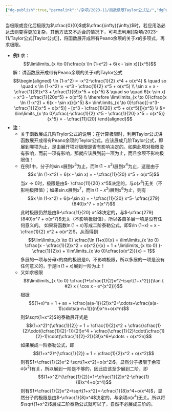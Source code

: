 ```yaml
---
{"dg-publish":true,"permalink":"/杂项/2023-11/函数极限Taylor公式法/","dgPassFrontmatter":true}
---
```


当极限或变化后极限为$\cfrac{0}{0}$或$\cfrac{\infty}{\infty}$时，若应用洛必达法则变得更加复杂，其他方法又不适合的情况下，可考虑利用[[杂项/2023-11/Taylor公式\|Taylor公式]]，将函数展开成带有Peano余项的关于$x$的多项式，再求极限。
- **例1**
	求：
	$$\lim\limits_{x \to 0}\cfrac{x \ln (1-x^2) + 6(x - \sin x)}{x^5}$$
	解：讲函数展开成带有Peano余项的关于$x$的Taylor公式
	$$\begin{aligned} \ln (1-x^2) = -x^2-\cfrac{1}{2} x^4 + o(x^4) & \quad so \quad x \ln (1-x^2) = -x^3 - \cfrac{1}{2} x^5 + o(x^5) \\ \sin x = x - \cfrac{1}{3!}x^3 + \cfrac{1}{5!}x^5 + o(x^5) & \quad so \quad 6(x-\sin x) = x^3 - \cfrac{1}{20x^5} + o(x^5) \\ \therefore \lim\limits_{x \to 0}\cfrac{x \ln (1-x^2) + 6(x - \sin x)}{x^5} &= \lim\limits_{x \to 0}\cfrac{[-x^3-\cfrac{1}{2}x^5 + o(x^5)] - [x^3 - \cfrac{1}{20} x^5 + o(x^5)]}{x^5} \\ &= \lim\limits_{x \to 0}\cfrac{-\cfrac{1}{2} x^5 - \cfrac{1}{20} x^5 + o(x^5)}{x^5} = - \cfrac{11}{20} \end{aligned}$$
- **注**：
	- 关于函数展成几阶Trylor公式的说明：在计算极限时，利用Taylor公式讲函数展开成带有Peano余项的Teylor公式，应该展成几阶Taylor公式，即展到哪项为止，是由展开项对极限是否有影响决定的。如果此项对极限没有影响，而前一项有影响，那就应该展到前一项为止，而且余项不影响极限值！
	- 在例1中，分子的$\sin x$展到$x^5$为止，而$\ln (1-x^2)$展到$x^4$为止，这是由于
	$$x \ln (1-x^2) + 6(x - \sin x) = - \cfrac{11}{20} x^5 + o(x^5)$$
	当$x \to 0$时，极限是由$- \cfrac{11}{20} x^5$决定的，与$o(x^5)$无关（不影响极限值）；如果$\sin x$展到$x^7$，而$\ln (1-x^2)$展到$x^6$为止，则有
	$$x \ln (1-x^2) + 6(x-\sin x) = - \cfrac{11}{20} x^5- \cfrac{279}{840}x^7 + o(x^7)$$
	此时极限仍然是由$-\cfrac{11}{20} x^5$决定的，与$-\cfrac{279}{840}x^7 + o(x^7)$无关（不影响极限值），所以各自多展一项是没有任何意义的。
	如果将函数$\ln(1+x)$写成二阶泰勒公式，即$\ln (1+x) = x - \cfrac{1}{2} x^2 + o(x^2)$，从而得到
	$$\lim\limits_{x \to 0} \cfrac{\ln (1+x)}{x} = \lim\limits_{x \to 0} \cfrac{x - \cfrac{1}{2}x^2 + o(x^2)}{x} = 1 + \lim\limits_{x \to 0} (-\cfrac{1}{2}x) + \lim\limits_{x \to 0}\cfrac{o(x^2)}{x} = 1$$
	多展的一项与分母x的商的极限是0，不影响极限，所以多展的一项是没有任何意义的，于是$\ln (1+x)$展到一阶为止！
	- 又如求极限
	$$\lim\limits_{x \to 0} \cfrac{1+\cfrac{1}{2}x^2-\sqrt{1+x^2}}{\tan
{ #2}
 x ( \cos x - e^{x^2})}$$
	根据
	$$(1+x)^a = 1 + ax + \cfrac{a(a-1)}{2!}x^2+\cdots+\cfrac{a(a-1)\cdots(a-n+1)}{n!}x^n+o(x^n)$$
	则$\sqrt{1+x^2}$的泰勒展开式是
	$$(1+x^2)^{\cfrac{1}{2}} = 1 + \cfrac{1}{2}x^2 + \cfrac{\cfrac{1}{2}\cdot(\cfrac{1}{2}-1)}{2!}x^4 + \cfrac{\cfrac{1}{2}\cdot(\cfrac{1}{2}-1)\cdot(\cfrac{1}{2}-2)}{3!}x^6+\cdots + o(x^2n)$$
	如果展成一阶泰勒公式，即
	$$(1+x^2)^{\cfrac{1}{2}} = 1 + \cfrac{1}{2}x^2 + o(x^2)$$
	则有$1+\cfrac{1}{2}x^2-\sqrt{1+x^2}=o(x^2)$，显然分子极限于余项$o(x^2)$有关，所以展到一阶是不够的，因此应该至少展到二阶，即
	$$(1+x^2)^{\cfrac{1}{2}}=1+\cfrac{1}{2}x^2-\cfrac{1}{8}x^4+o(x^4)$$
	则有$1+\cfrac{1}{2}x^2=\sqrt{1+x^2}=-\cfrac{1}{8}x^4+o(x^4)$，显然分子的极限是由$-\cfrac{1}{8}x^4$决定的，与余项$o(x^4)$无关。所以将$\sqrt{1+x^2}$展成二阶泰勒公式就可以了，自然不必展成三阶的。